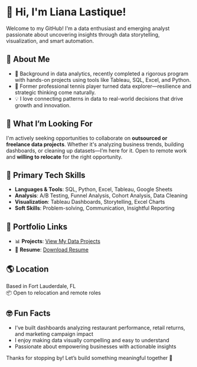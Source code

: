 # 👋 Hi, I'm Liana Lastique!

Welcome to my GitHub! I'm a data enthusiast and emerging analyst passionate about uncovering insights through data storytelling, visualization, and smart automation.

## 🧠 About Me
- 🧪 Background in data analytics, recently completed a rigorous program with hands-on projects using tools like Tableau, SQL, Excel, and Python.
- 🎾 Former professional tennis player turned data explorer—resilience and strategic thinking come naturally.
- 💡 I love connecting patterns in data to real-world decisions that drive growth and innovation.

## 🎯 What I’m Looking For
I'm actively seeking opportunities to collaborate on **outsourced or freelance data projects**. Whether it's analyzing business trends, building dashboards, or cleaning up datasets—I’m here for it. Open to remote work and **willing to relocate** for the right opportunity.

## 🚀 Primary Tech Skills
- **Languages & Tools**: SQL, Python, Excel, Tableau, Google Sheets
- **Analysis**: A/B Testing, Funnel Analysis, Cohort Analysis, Data Cleaning
- **Visualization**: Tableau Dashboards, Storytelling, Excel Charts
- **Soft Skills**: Problem-solving, Communication, Insightful Reporting

## 📂 Portfolio Links
- 📊 **Projects**: [View My Data Projects](https://your-portfolio-link.com)
- 📄 **Resume**: [Download Resume](https://your-resume-link.com)


## 🌎 Location
Based in Fort Lauderdale, FL  
📦 Open to relocation and remote roles

## 🤓 Fun Facts
- I’ve built dashboards analyzing restaurant performance, retail returns, and marketing campaign impact
- I enjoy making data visually compelling and easy to understand
- Passionate about empowering businesses with actionable insights

Thanks for stopping by! Let’s build something meaningful together 🚀

